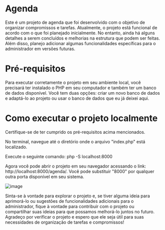 # Agenda
Este é um projeto de agenda que foi desenvolvido com o objetivo de organizar compromissos e tarefas. Atualmente, o projeto está funcional de acordo com o que foi planejado inicialmente. No entanto, ainda há alguns detalhes a serem concluídos e melhorias na estrutura que podem ser feitas. Além disso, planejo adicionar algumas funcionalidades específicas para o administrador em versões futuras.

# Pré-requisitos
Para executar corretamente o projeto em seu ambiente local, você precisará ter instalado o PHP em seu computador e também ter um banco de dados disponível. Você tem duas opções: criar um novo banco de dados e adaptá-lo ao projeto ou usar o banco de dados que eu já deixei aqui.

# Como executar o projeto localmente
Certifique-se de ter cumprido os pré-requisitos acima mencionados.

No terminal, navegue até o diretório onde o arquivo "index.php" está localizado.

Execute o seguinte comando: php -S localhost:8000

Agora você pode abrir o projeto em seu navegador acessando o link: http://localhost:8000/agenda/. Você pode substituir "8000" por qualquer outra porta disponível em seu sistema.

![image](https://github.com/AlbertArlei/agenda/assets/69541950/987d4603-048c-426b-91ca-9adcc3f8eb65)


Sinta-se à vontade para explorar o projeto e, se tiver alguma ideia para aprimorá-lo ou sugestões de funcionalidades adicionais para o administrador, fique à vontade para contribuir com o projeto ou compartilhar suas ideias para que possamos melhorá-lo juntos no futuro. Agradeço por verificar o projeto e espero que ele seja útil para suas necessidades de organização de tarefas e compromissos!
